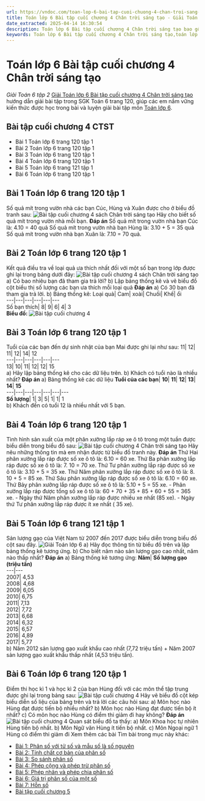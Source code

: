 ```yaml
---
url: https://vndoc.com/toan-lop-6-bai-tap-cuoi-chuong-4-chan-troi-sang-tao-271219
title: Toán lớp 6 Bài tập cuối chương 4 Chân trời sáng tạo - Giải Toán 6 tập 2 - VnDoc.com
date_extracted: 2025-04-14 16:30:54
description: Toán lớp 6 Bài tập cuối chương 4 Chân trời sáng tạo bao gồm lời giải chi tiết cho từng bài tập cho các em học sinh tham khảo luyện Giải Toán 6 sách CTST.
keywords: Toán lớp 6 Bài tập cuối chương 4 Chân trời sáng tạo,toán lớp 6,giải toán lớp 6,giải toán 6,toán lớp 6 chân trời sáng tạo,toán 6 chân trời sáng tạo,giải toán lớp 6 chân trời sáng tạo,giải toán 6 chân trời sáng tạo,Toán lớp 6 chân trời sáng tạo Bài tập cuối chương 4,Bài tập cuối chương 4 Chân trời sáng tạo,bài tập cuối chương
---
```


# Toán lớp 6 Bài tập cuối chương 4 Chân trời sáng tạo
 _Giải Toán 6 tập 2_
[Giải Toán lớp 6 Bài tập cuối chương 4 Chân trời sáng tạo](<https://vndoc.com/toan-lop-6-bai-tap-cuoi-chuong-4-chan-troi-sang-tao-271219>) hướng dẫn giải bài tập trong SGK Toán 6 trang 120, giúp các em nắm vững kiến thức được học trong bài và luyện giải bài tập môn [Toán lớp 6](<https://vndoc.com/toan-lop-6-sach-chan-troi-sang-tao>).
## **Bài tập cuối chương 4 CTST**
  * Bài 1 Toán lớp 6 trang 120 tập 1
  * Bài 2 Toán lớp 6 trang 120 tập 1
  * Bài 3 Toán lớp 6 trang 120 tập 1
  * Bài 4 Toán lớp 6 trang 120 tập 1
  * Bài 5 Toán lớp 6 trang 121 tập 1
  * Bài 6 Toán lớp 6 trang 120 tập 1

## Bài 1 Toán lớp 6 trang 120 tập 1
Số quả mít trong vườn nhà các bạn Cúc, Hùng và Xuân được cho ở biểu đồ tranh sau:
![Bài tập cuối chương 4 sách Chân trời sáng tạo](https://i.vdoc.vn/data/image/2022/07/18/bai-tap-cuoi-chuong-4-chan-troi-sang-tao-a.png)
Hãy cho biết số quả mít trong vườn nhà mỗi bạn.
**Đáp án**
Số quả mít trong vườn nhà bạn Cúc là: 4.10 = 40 quả
Số quả mít trong vườn nhà bạn Hùng là: 3.10 + 5 = 35 quả
Số quả mít trong vườn nhà bạn Xuân là: 7.10 = 70 quả.
## Bài 2 Toán lớp 6 trang 120 tập 1
Kết quả điều tra về loại quả ưa thích nhất đối với một số bạn trong lớp được ghi lại trong bảng dưới đây:
![Bài tập cuối chương 4 sách Chân trời sáng tạo](https://i.vdoc.vn/data/image/2022/07/18/bai-tap-cuoi-chuong-4-chan-troi-sang-tao-b.png)
a\) Có bao nhiêu bạn đã tham gia trả lời?
b\) Lập bảng thống kê và vẽ biểu đồ cột biểu thị số lượng các bạn ưa thích mỗi loại quả
**Đáp án**
a\) Có 30 bạn đã tham gia trả lời.
b\) Bảng thống kê:
Loại quả| Cam| xoài| Chuối| Khế| ổi  
---|---|---|---|---|---  
Số bạn thích| 8| 9| 6| 4| 3  
**Biểu đồ:**
![Bài tập cuối chương 4](https://i.vdoc.vn/data/image/2022/07/18/bai-tap-cuoi-chuong-4-chan-troi-sang-tao-c.png)
## Bài 3 Toán lớp 6 trang 120 tập 1
Tuổi của các bạn đến dự sinh nhật của bạn Mai được ghi lại như sau:
11| 12| 11| 12| 14| 12  
---|---|---|---|---|---  
13| 10| 11| 12| 12| 15  
a\) Hãy lập bảng thống kê cho các dữ liệu trên.
b\) Khách có tuổi nào là nhiều nhất?
**Đáp án**
a\) Bảng thống kê các dữ liệu
**Tuổi của các bạn**| **10**| **11**| **12**| **13**| **14**| **15**  
---|---|---|---|---|---|---  
**Số lượng**|  1| 3| 5| 1| 1| 1  
b\) Khách đến có tuổi 12 là nhiều nhất với 5 bạn.
## Bài 4 Toán lớp 6 trang 120 tập 1
Tình hình sản xuất của một phân xưởng lắp ráp xe ô tô trong một tuần được biểu diễn trong biểu đồ sau:
![Bài tập cuối chương 4 Chân trời sáng tạo](https://i.vdoc.vn/data/image/2022/07/18/bai-tap-cuoi-chuong-4-chan-troi-sang-tao-d.png)
Hãy nêu những thông tin mà em nhận được từ biểu đồ tranh này.
**Đáp án**
Thứ Hai phân xưởng lắp ráp được số xe ô tô là: 6.10 = 60 xe.
Thứ Ba phân xưởng lắp ráp được số xe ô tô là: 7. 10 = 70 xe.
Thứ Tư phân xưởng lắp ráp được số xe ô tô là: 3.10 + 5 = 35 xe.
Thứ Năm phân xưởng lắp ráp được số xe ô tô là: 8. 10 + 5 = 85 xe.
Thứ Sáu phân xưởng lắp ráp được số xe ô tô là: 6.10 = 60 xe.
Thứ Bảy phân xưởng lắp ráp được số xe ô tô là: 5.10 + 5 = 55 xe.
\- Phân xưởng lắp ráp được tổng số xe ô tô là: 60 + 70 + 35 + 85 + 60 + 55 = 365 xe.
\- Ngày thứ Năm phân xưởng lắp ráp được nhiều xe nhất \(85 xe\).
\- Ngày thứ Tư phân xưởng lắp ráp được ít xe nhất \( 35 xe\).
## Bài 5 Toán lớp 6 trang 121 tập 1
Sản lượng gạo của Việt Nam từ 2007 đến 2017 được biểu diễn trong biểu đồ cột sau đây.
![Giải Toán lớp 6](https://i.vdoc.vn/data/image/2022/07/18/bai-tap-cuoi-chuong-4-chan-troi-sang-tao-g.png)
a\) Hãy đọc thông tin từ biểu đồ trên và lập bảng thống kê tương ứng.
b\) Cho biết năm nào sản lượng gạo cao nhất, năm nào thấp nhất?
**Đáp án**
a\) Bảng thống kê tương ứng:
**Năm**| **Số lượng gạo \(triệu tấn\)**  
---|---  
2007| 4,53  
2008| 4,68  
2009| 6,05  
2010| 6,75  
2011| 7,13  
2012| 7,72  
2013| 6,68  
2014| 6,32  
2015| 6,57  
2016| 4,89  
2017| 5,77  
b\) Năm 2012 sản lượng gạo xuất khẩu cao nhất \(7,72 triệu tấn\)
\+ Năm 2007 sản lượng gạo xuất khẩu thấp nhất \(4,53 triệu tấn\).
## Bài 6 Toán lớp 6 trang 120 tập 1
Điểm thi học kì 1 và học kì 2 của bạn Hùng đối với các môn thể tập trung được ghi lại trong bảng sau:
![Bài tập cuối chương 4](https://i.vdoc.vn/data/image/2022/07/18/bai-tap-cuoi-chuong-4-chan-troi-sang-tao-e.png)
Hãy vẽ biểu đồ cột kép biểu diễn số liệu của bảng trên và trả lời các câu hỏi sau:
a\) Môn học nào Hùng đạt được tiến bộ nhiều nhất?
b\) Môn học nào Hùng đạt được tiến bộ ít nhất?
c\) Có môn học nào Hùng có điểm thi giảm đi hay không?
**Đáp án**
![Bài tập cuối chương 4](https://i.vdoc.vn/data/image/2022/07/18/bai-tap-cuoi-chuong-4-chan-troi-sang-tao-f.png)
Quan sát biểu đồ ta thấy:
a\) Môn Khoa học tự nhiên Hùng tiến bộ nhất.
b\) Môn Ngữ văn Hùng ít tiến bộ nhất.
c\) Môn Ngoại ngữ 1 Hùng có điểm thi giảm đi
Xem thêm các bài Tìm bài trong mục này khác:
  * [Bài 1: Phân số với tử số và mẫu số là số nguyên](</toan-lop-6-bai-1-phan-so-voi-tu-so-va-mau-so-la-so-nguyen-244314>)
  * [Bài 2: Tính chất cơ bản của phân số](</toan-lop-6-bai-2-tinh-chat-co-ban-cua-phan-so-244320>)
  * [Bài 3: So sánh phân số](</toan-lop-6-bai-3-so-sanh-phan-so-247206>)
  * [Bài 4: Phép cộng và phép trừ phân số](</toan-lop-6-bai-4-phep-cong-va-phep-tru-phan-so-247221>)
  * [Bài 5: Phép nhân và phép chia phân số](</toan-lop-6-bai-5-phep-nhan-va-phep-chia-phan-so-255243>)
  * [Bài 6: Giá trị phân số của một số](</toan-lop-6-bai-6-gia-tri-phan-so-cua-mot-so-255251>)
  * [Bài 7: Hỗn số](</toan-lop-6-bai-7-hon-so-271210>)
  * [Bài tập cuối chương 5](</toan-lop-6-bai-tap-cuoi-chuong-5-271217>)

